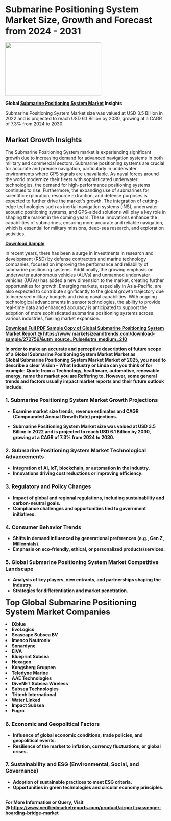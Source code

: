<H1>Submarine Positioning System Market Size, Growth and Forecast from 2024 - 2031</H1><img class="aligncenter size-medium wp-image-584254" src="https://thirdeyenews.in/wp-content/uploads/2024/09/Global-Market-Research-300x168.jpeg" alt="" width="300" height="168" /><p><strong>Global&nbsp;<a href="https://www.marketsizeandtrends.com/download-sample/272756/&amp;utm_source=Pulse&amp;utm_medium=210">Submarine Positioning System Market</a> Insights</strong></p><p>Submarine Positioning System Market size was valued at USD 3.5 Billion in 2022 and is projected to reach USD 6.1 Billion by 2030, growing at a CAGR of 7.3% from 2024 to 2030.</p><p><h2>Market Growth Insights</h2> <p>The Submarine Positioning System market is experiencing significant growth due to increasing demand for advanced navigation systems in both military and commercial sectors. Submarine positioning systems are crucial for accurate and precise navigation, particularly in underwater environments where GPS signals are unavailable. As naval forces around the world modernize their fleets with sophisticated underwater technologies, the demand for high-performance positioning systems continues to rise. Furthermore, the expanding use of submarines for scientific exploration, resource extraction, and defense purposes is expected to further drive the market's growth. The integration of cutting-edge technologies such as inertial navigation systems (INS), underwater acoustic positioning systems, and GPS-aided solutions will play a key role in shaping the market in the coming years. These innovations enhance the capabilities of submarines, ensuring more accurate and reliable navigation, which is essential for military missions, deep-sea research, and exploration activities.</p> <p><strong><a href="#">Download Sample</a></strong></p> <p>In recent years, there has been a surge in investments in research and development (R&D) by defense contractors and marine technology companies, focused on improving the performance and reliability of submarine positioning systems. Additionally, the growing emphasis on underwater autonomous vehicles (AUVs) and unmanned underwater vehicles (UUVs) has added a new dimension to the market, creating further opportunities for growth. Emerging markets, especially in Asia-Pacific, are also expected to contribute significantly to the global growth trajectory due to increased military budgets and rising naval capabilities. With ongoing technological advancements in sensor technologies, the ability to provide real-time data and enhanced accuracy is anticipated to support the adoption of more sophisticated submarine positioning systems across various industries, fueling market expansion.</p> <p><strong><a href="#"></p><p><span class=""><strong>Download Full PDF Sample Copy of Global Submarine Positioning System Market Report</strong> @ <a href="https://www.marketsizeandtrends.com/download-sample/272756/&amp;utm_source=Pulse&amp;utm_medium=210" target="_blank">https://www.marketsizeandtrends.com/download-sample/272756/&amp;utm_source=Pulse&amp;utm_medium=210</a></span></p><p>In order to make an accurate and perceptive description of future scope of a Global&nbsp;Submarine Positioning System Market Market as Global&nbsp;Submarine Positioning System Market Market of 2025, you need to describe a clear Vision &ndash; What Industry or Linda can you think of for example: Quote from a Technology, healthcare, automotive, renewable energy, name the market you are Reffering to. However, some general trends and factors usually impact market reports and their future outlook include:</p><h3>1.&nbsp;<strong>Submarine Positioning System Market Growth Projections</strong></h3><ul><li>Examine market size trends, revenue estimates and CAGR (Compounded Annual Growth Rate) projections.</li><li><p>Submarine Positioning System Market size was valued at USD 3.5 Billion in 2022 and is projected to reach USD 6.1 Billion by 2030, growing at a CAGR of 7.3% from 2024 to 2030.</p></li></ul><h3>2.&nbsp;<strong>Submarine Positioning System Market Technological Advancements</strong></h3><ul><li>Integration of AI, IoT, blockchain, or automation in the industry.</li><li>Innovations driving cost reductions or improving efficiency.</li></ul><h3>3.&nbsp;<strong>Regulatory and Policy Changes</strong></h3><ul><li>Impact of global and regional regulations, including sustainability and carbon-neutral goals.</li><li>Compliance challenges and opportunities tied to government initiatives.</li></ul><h3>4.&nbsp;<strong>Consumer Behavior Trends</strong></h3><ul><li>Shifts in demand influenced by generational preferences (e.g., Gen Z, Millennials).</li><li>Emphasis on eco-friendly, ethical, or personalized products/services.</li></ul><h3>5.&nbsp;<strong>Global Submarine Positioning System Market Competitive Landscape</strong></h3><ul><li>Analysis of key players, new entrants, and partnerships shaping the industry.</li><li>Strategies for differentiation and market penetration.</li></ul><p data-pm-slice="1 1 []"><span style="color: inherit; font-family: inherit; font-size: 25px;">Top Global Submarine Positioning System Market Companies</span></p><div class="" data-test-id=""><p><li>IXblue</li><li> EvoLogics</li><li> Seascape Subsea BV</li><li> Imenco Nautronix</li><li> Sonardyne</li><li> EIVA</li><li> Blueprint Subsea</li><li> Hexagon</li><li> Kongsberg Gruppen</li><li> Teledyne Marine</li><li> AAE Technologies</li><li> DiveNET Subsea Wireless</li><li> Subsea Technologies</li><li> Tritech International</li><li> Water Linked</li><li> Impact Subsea</li><li> Fugro</li></p></div><h3>6.&nbsp;<strong>Economic and Geopolitical Factors</strong></h3><ul><li>Influence of global economic conditions, trade policies, and geopolitical events.</li><li>Resilience of the market to inflation, currency fluctuations, or global crises.</li></ul><h3>7.&nbsp;<strong>Sustainability and ESG (Environmental, Social, and Governance)</strong></h3><ul><li>Adoption of sustainable practices to meet ESG criteria.</li><li>Opportunities in green technologies and circular economy principles.</li></ul><h2><strong style="font-size: 14px;">For More Information or Query, Visit @&nbsp;</strong><a style="background-color: #ffffff; font-size: 14px;" href="https://www.marketsizeandtrends.com/report/submarine-positioning-system-market/" target="_blank">https://www.verifiedmarketreports.com/product/airport-passenger-boarding-bridge-market</a></h2>
